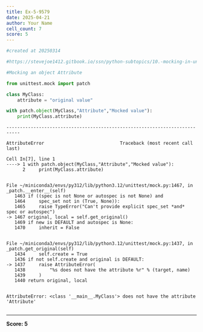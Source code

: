```yaml
---
title: Ex-5-9579
date: 2025-04-21
author: Your Name
cell_count: 7
score: 5
---
```


```python
#created at 20250314
```


```python
#https://stevejoe1412.gitbook.io/ssn/python-subtopics/10.-mocking-in-unit-tests
```


```python
#Mocking an object Attribute
```


```python
from unittest.mock import patch
```


```python
class MyClass:
    attribute = "original value"
```


```python
with patch.object(MyClass,"Attribute","Mocked value"):
    print(MyClass.attribute)
```


    ---------------------------------------------------------------------------

    AttributeError                            Traceback (most recent call last)

    Cell In[7], line 1
    ----> 1 with patch.object(MyClass,"Attribute","Mocked value"):
          2     print(MyClass.attribute)


    File ~/miniconda3/envs/py312/lib/python3.12/unittest/mock.py:1467, in _patch.__enter__(self)
       1463 if ((spec is not None or autospec is not None) and
       1464     spec_set not in (True, None)):
       1465     raise TypeError("Can't provide explicit spec_set *and* spec or autospec")
    -> 1467 original, local = self.get_original()
       1469 if new is DEFAULT and autospec is None:
       1470     inherit = False


    File ~/miniconda3/envs/py312/lib/python3.12/unittest/mock.py:1437, in _patch.get_original(self)
       1434     self.create = True
       1436 if not self.create and original is DEFAULT:
    -> 1437     raise AttributeError(
       1438         "%s does not have the attribute %r" % (target, name)
       1439     )
       1440 return original, local


    AttributeError: <class '__main__.MyClass'> does not have the attribute 'Attribute'



```python

```


---
**Score: 5**